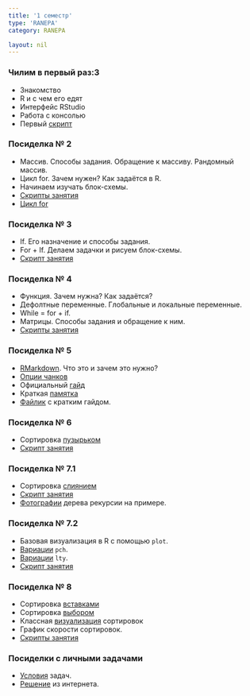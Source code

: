 ```yaml
---
title: '1 семестр'
type: 'RANEPA'
category: RANEPA

layout: nil
---
```


### Чилим в первый раз:3

* Знакомство
* R и с чем его едят
* Интерфейс RStudio
* Работа с консолью
* Первый [скрипт](https://github.com/ahmedushka7/R/blob/master/docs/scripts/semester_1/posidelka1.zip?raw=true)

### Посиделка № 2

* Массив. Cпособы задания. Обращение к массиву. Рандомный массив.
* Цикл for. Зачем нужен? Как задаётся в R.
* Начинаем изучать блок-схемы.
* [Скрипты занятия](https://github.com/ahmedushka7/R/blob/master/docs/scripts/semester_1/posidelka2.zip?raw=true)
* [Цикл for](https://github.com/ahmedushka7/R/blob/master/docs/_includes/for.jpg)

### Посиделка № 3

* If. Его назначение и способы задания.
* For + If. Делаем задачки и рисуем блок-схемы.
* [Скрипт занятия](https://github.com/ahmedushka7/R/blob/master/docs/scripts/semester_1/posidelka3.zip?raw=true)

### Посиделка № 4

* Функция. Зачем нужна? Как задаётся?
* Дефолтные переменные. Глобальные и локальные переменные.
* While = for + if.
* Матрицы. Способы задания и обращение к ним.
* [Скрипты занятия](https://github.com/ahmedushka7/R/blob/master/docs/scripts/semester_1/posidelka4.zip?raw=true)

### Посиделка № 5 

* [RMarkdown](https://rmarkdown.rstudio.com/). Что это и зачем это нужно?
* [Опции чанков](https://yihui.name/knitr/options/)
* Официальный [гайд](https://bookdown.org/yihui/rmarkdown/r-code.html)
* Краткая [памятка](https://github.com/ahmedushka7/R/raw/master/docs/_includes/rmarkdown.pdf)
* [Файлик](https://github.com/ahmedushka7/R/blob/master/docs/scripts/semester_1/posidelka5.zip?raw=true) с кратким гайдом.

### Посиделка № 6
* Сортировка [пузырьком](https://ru.wikipedia.org/wiki/%D0%A1%D0%BE%D1%80%D1%82%D0%B8%D1%80%D0%BE%D0%B2%D0%BA%D0%B0_%D0%BF%D1%83%D0%B7%D1%8B%D1%80%D1%8C%D0%BA%D0%BE%D0%BC)
* [Скрипт занятия](https://github.com/ahmedushka7/R/blob/master/docs/scripts/semester_1/posidelka6.zip?raw=true)

### Посиделка № 7.1
* Сортировка [слиянием](https://neerc.ifmo.ru/wiki/index.php?title=%D0%A1%D0%BE%D1%80%D1%82%D0%B8%D1%80%D0%BE%D0%B2%D0%BA%D0%B0_%D1%81%D0%BB%D0%B8%D1%8F%D0%BD%D0%B8%D0%B5%D0%BC)
* [Скрипт занятия](https://github.com/ahmedushka7/R/blob/master/docs/scripts/semester_1/posidelka7_1.zip?raw=true)
* [Фотографии](https://github.com/ahmedushka7/R/raw/master/docs/_includes/sort_merge.zip) дерева рекурсии на примере. 

### Посиделка № 7.2
* Базовая визуализация в R c помощью `plot`.
* [Вариации](https://github.com/ahmedushka7/R/blob/master/docs/_includes/pch.png) `pch`.
* [Вариации](https://github.com/ahmedushka7/R/blob/master/docs/_includes/lty.png) `lty`.
* [Скрипт занятия](https://github.com/ahmedushka7/R/blob/master/docs/scripts/semester_1/posidelka7_2.zip?raw=true)

### Посиделка № 8
* Сортировка [вставками](https://ru.wikipedia.org/wiki/%D0%A1%D0%BE%D1%80%D1%82%D0%B8%D1%80%D0%BE%D0%B2%D0%BA%D0%B0_%D0%B2%D1%81%D1%82%D0%B0%D0%B2%D0%BA%D0%B0%D0%BC%D0%B8)
* Сортировка [выбором](https://ru.wikipedia.org/wiki/%D0%A1%D0%BE%D1%80%D1%82%D0%B8%D1%80%D0%BE%D0%B2%D0%BA%D0%B0_%D0%B2%D1%8B%D0%B1%D0%BE%D1%80%D0%BE%D0%BC)
* Классная [визуализация](https://www.youtube.com/watch?v=Gnp8G1_kO3I) сортировок
* График скорости сортировок.
* [Скрипты занятия](https://github.com/ahmedushka7/R/blob/master/docs/scripts/semester_1/posidelka8.zip?raw=true)

### Посиделки с личными задачами
* [Условия](https://github.com/ahmedushka7/R/raw/master/docs/_includes/lz.pdf) задач.
* [Решение](http://algolist.manual.ru/olimp/sor_sol.php#a1) из интернета.
